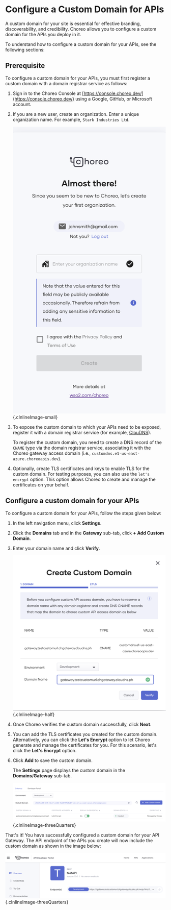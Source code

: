 # Configure a Custom Domain for APIs

A custom domain for your site is essential for effective branding, discoverability, and credibility. Choreo allows you to configure a custom domain for the APIs you deploy in it.

To understand how to configure a custom domain for your APIs, see the following sections:

## Prerequisite

To configure a custom domain for your APIs, you must first register a custom domain with a domain registrar service as follows:

1. Sign in to the Choreo Console at [https://console.choreo.dev/](https://console.choreo.dev/) using a Google, GitHub, or Microsoft account.

2. If you are a new user, create an organization. Enter a unique organization name. For example, `Stark Industries Ltd`.

    ![Create an organization in Choreo](../assets/img/references/enterprise-login/create-choreo-organization.png){.cInlineImage-small}

3. To expose the custom domain to which your APIs need to be exposed, register it with a domain registrar service (for example, [ClouDNS](https://www.cloudns.net/)).

    To register the custom domain, you need to create a DNS record of the `CNAME` type via the domain registrar service, associating it with the Choreo gateway access domain (i.e., `customdns.e1-us-east-azure.choreoapis.dev`).

4. Optionally, create TLS certificates and keys to enable TLS for the custom domain. For testing purposes, you can also use the `let's encrypt` option. This option allows Choreo to create and manage the certificates on your behalf.

## Configure a custom domain for your APIs

To configure a custom domain for your APIs, follow the steps given below:

1. In the left navigation menu, click **Settings**.

2. Click the **Domains** tab and in the **Gateway** sub-tab, click **+ Add Custom Domain**.

3. Enter your domain name and click **Verify**. 

    ![Verify domain name](../assets/img/references/enterprise-login/verify-domain-name.png){.cInlineImage-half}

4. Once Choreo verifies the custom domain successfully, click **Next**.

5. You can add the TLS certificates you created for the custom domain. Alternatively, you can click the **Let's Encrypt** option to let Choreo generate and manage the certificates for you. For this scenario, let's click the **Let's Encrypt** option.

6. Click **Add** to save the custom domain.

    The **Settings** page displays the custom domain in the **Domains**/**Gateway** sub-tab.

    ![List custom domain](../assets/img/references/enterprise-login/list-custom-domain.png){.cInlineImage-threeQuarters}

That's it! You have successfully configured a custom domain for your API Gateway. The API endpoint of the APIs you create will now include the custom domain as shown in the image below:

![API with custom URL](../assets/img/references/enterprise-login/api-with-custom-url.png){.cInlineImage-threeQuarters}

